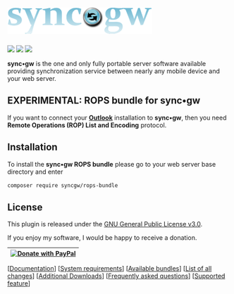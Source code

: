 # ![picture logo](https://github.com/syncgw/gui-bundle/blob/master/assets/syncgw.png "sync•gw") #
 
![](https://img.shields.io/packagist/v/syncgw/rops-bundle.svg)
![](https://img.shields.io/packagist/l/syncgw/rops-bundle.svg)
![](https://img.shields.io/packagist/dt/syncgw/rops-bundle.svg)
 
**sync•gw** is the one and only fully portable server software available providing synchronization service between nearly any mobile device and your web server.

## EXPERIMENTAL: ROPS bundle for sync•gw ##
If you want to connect your **[Outlook](https://en.wikipedia.org/wiki/Outlook)** installation to **sync•gw**,
then you need **Remote Operations (ROP) List and Encoding** protocol.

## Installation ##
To install the **sync•gw ROPS bundle** please go to your web server base directory and enter

```bash
composer require syncgw/rops-bundle
```

## License ##
This plugin is released under the [GNU General Public License v3.0](./LICENSE).

If you enjoy my software, I would be happy to receive a donation.

|  <a href="https://www.paypal.com/donate/?hosted_button_id=DS6VK49NAFHEQ" target="_blank" rel="noopener">   <img src="https://www.paypalobjects.com/en_US/DK/i/btn/btn_donateCC_LG.gif" alt="Donate with PayPal"/> </a> | 
| --- | 

[[Documentation](https://github.com/syncgw/doc-bundle/blob/master/README.md)]
[[System requirements](https://github.com/syncgw/doc-bundle/blob/master/PreReqs.md)] 
[[Available bundles](https://github.com/syncgw/doc-bundle/blob/master/Packages.md)] 
[[List of all changes](https://github.com/syncgw/doc-bundle/blob/master/Changes.md)] 
[[Additional Downloads](https://github.com/syncgw/doc-bundle/blob/master/Downloads.md)] 
[[Frequently asked questions](https://github.com/syncgw/doc-bundle/blob/master/FAQ.md)] 
[[Supported feature](https://github.com/syncgw/doc-bundle/blob/master/Features.md)]
